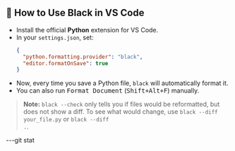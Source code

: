 
## 🖤 How to Use Black in VS Code

- Install the official <b>Python</b> extension for VS Code.
- In your <code>settings.json</code>, set:
  ```json
  {
    "python.formatting.provider": "black",
    "editor.formatOnSave": true
  }
  ```
- Now, every time you save a Python file, <code>black</code> will automatically format it.
- You can also run <kbd>Format Document</kbd> (<kbd>Shift+Alt+F</kbd>) manually.

> **Note:**
> <code>black --check</code> only tells you if files would be reformatted, but does not show a diff.
> To see what would change, use <code>black --diff your_file.py</code> or <code>black --diff .</code>.

---git stat